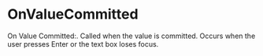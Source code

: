 # OnValueCommitted

On Value Committed:. Called when the value is committed. Occurs when the user presses Enter or the text box loses focus.

